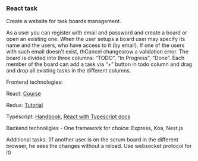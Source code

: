 ### React task

Create a website for task boards management.

As a user you can register with email and password and create a board or open an existing one. 
When the user setups a board user may specify its name and the users, who have access to it (by email). If one of the users with such email doesn’t exist, thCancel changesrow a validation error.
The board is divided into three columns: “TODO”, “In Progress”, “Done”.
Each member of the board can add a task via “+” button in todo column and drag and drop all existing tasks in the different columns. 

Frontend technologies:

React: [Course](https://scrimba.com/learn/learnreact)

Redux: [Tutorial](https://www.valentinog.com/blog/redux/)

Typescript: [Handbook](https://www.typescriptlang.org/docs/handbook), [React with Typescript docs](https://www.typescriptlang.org/docs/handbook/react.html)

Backend technoligies - 
One framework for choice:
Express, Koa, Nest.js

Additional tasks:
(If another user is on the scrum board in the different browser, he sees the changes without a reload. Use websocket protocol for it)
